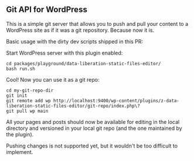 ## Git API for WordPress

This is a simple git server that allows you to push and pull your content to a WordPress site as if it was a git repository. Because now it is.

Basic usage with the dirty dev scripts shipped in this PR:

Start WordPress server with this plugin enabled:

```
cd packages/playground/data-liberation-static-files-editor/
bash run.sh
```

Cool! Now you can use it as a git repo:

```
cd my-git-repo-dir
git init
git remote add wp http://localhost:9400/wp-content/plugins/z-data-liberation-static-files-editor/git-repo/index.php\?
git pull wp main
```

All your pages and posts should now be available for editing in the local directory and versioned in your local git repo (and the one maintained by the plugin).

Pushing changes is not supported yet, but it wouldn't be too difficult to implement.
